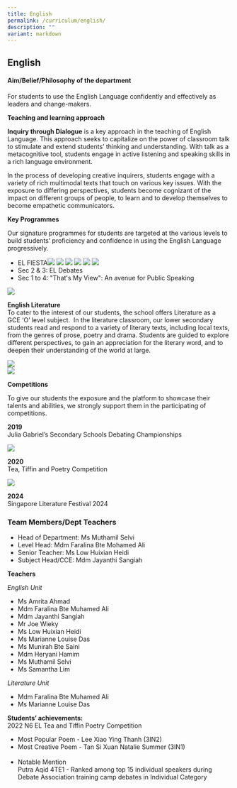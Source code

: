 ```yaml
---
title: English
permalink: /curriculum/english/
description: ""
variant: markdown
---
```

## English

#### Aim/Belief/Philosophy of the department 

For students to use the English Language confidently and effectively as leaders and change-makers.

**Teaching and learning approach**

**Inquiry through Dialogue**&nbsp;is a key approach in the teaching of English Language. This approach seeks to capitalize on the power of classroom talk to stimulate and extend students’ thinking and understanding. With talk as a metacognitive tool, students engage in active listening and speaking skills in a rich language environment.

In the process of developing creative inquirers, students engage with a variety of rich multimodal texts that touch on various key issues. With the exposure to differing perspectives, students become cognizant of the impact on different groups of people, to learn and to develop themselves to become empathetic communicators.


**Key Programmes**

Our signature programmes for students are targeted at the various levels to build students’ proficiency and confidence in using the English Language progressively.
* EL FIESTA![](/images/Haiku_1.jpg) ![](/images/Haiku_2.jpg) ![](/images/Haiku_3.jpg) ![](/images/Haiku_4.jpg) ![](/images/Haiku_5.jpg) ![](/images/Haiku_6.jpg)
* Sec 2 &amp; 3: EL Debates
* Sec 1 to 4: "That's My View": An avenue for Public Speaking

<div style="display:block"><img src="/images/E1.png" style="max-width: 40%;"></div>

**English Literature**  
To cater to the interest of our students, the school offers Literature as a GCE ‘O’ level subject. &nbsp;In the literature classroom, our lower secondary students read and respond to a variety of literary texts, including local texts, from the genres of prose, poetry and drama. Students are guided to explore different perspectives, to gain an appreciation for the literary word, and to deepen their understanding of the world at large.

<div style="display:block"><img src="/images/E3.jpeg" style="max-width: 70%;"></div>
<div style="display:block"><img src="/images/E4.jpeg" style="max-width: 70%;"></div>

**Competitions**

To give our students the exposure and the platform to showcase their talents and abilities, we strongly support them in the participating of competitions.

**2019**  
Julia Gabriel’s Secondary Schools Debating Championships

<div style="display:block"><img src="/images/E5.jpeg" style="max-width: 60%;"></div>

**2020**  
Tea, Tiffin and Poetry Competition

<div style="display:block"><img src="/images/E6.png" style="max-width: 60%;"></div>

**2024** <br>
Singapore Literature Festival 2024

### Team Members/Dept Teachers
* Head of Department: Ms Muthamil Selvi
* Level Head: Mdm Faralina Bte Mohamed Ali
* Senior Teacher: Ms Low Huixian Heidi
* Subject Head/CCE: Mdm Jayanthi Sangiah

**Teachers**

*English Unit*
* Ms Amrita Ahmad
* Mdm Faralina Bte Muhamed Ali
* Mdm Jayanthi Sangiah
* Mr Joe Wieky
* Ms Low Huixian Heidi
* Ms Marianne Louise Das
* Ms Munirah Bte Saini
* Mdm Heryani Hamim
* Ms Muthamil Selvi
* Ms Samantha Lim

*Literature Unit*
* Mdm Faralina Bte Muhamed Ali
* Ms Marianne Louise Das

**Students’ achievements:**
 <br>2022 N6 EL  Tea and Tiffin Poetry Competition
* Most Popular Poem - Lee Xiao Ying Thanh (3IN2)
* Most Creative Poem - Tan Si Xuan Natalie Summer (3IN1)
<br><br>
* Notable Mention<br>
Putra Aqid 4TE1 - Ranked among top 15  individual speakers during Debate Association training camp debates in Individual Category
